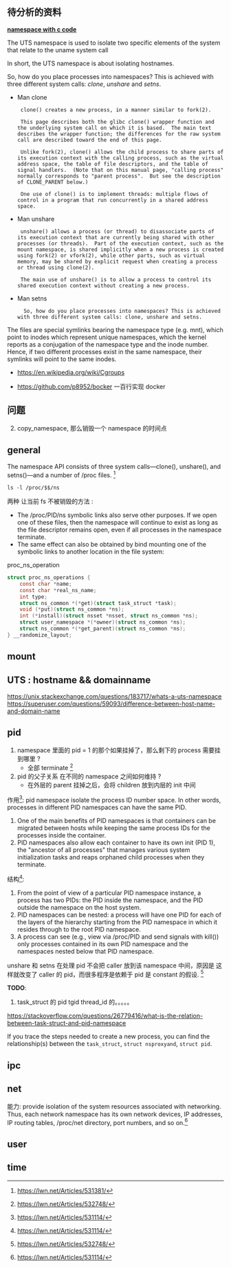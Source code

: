 ## 待分析的资料
**[namespace with c code](https://windsock.io/uts-namespace/)**

The UTS namespace is used to isolate two specific elements of the system that relate to the uname system call

In short, the UTS namespace is about isolating hostnames.

So, how do you place processes into namespaces?
This is achieved with three different system calls: *clone*, *unshare* and *setns*.

* Man clone

       clone() creates a new process, in a manner similar to fork(2).

       This page describes both the glibc clone() wrapper function and the underlying system call on which it is based.  The main text describes the wrapper function; the differences for the raw system call are described toward the end of this page.

       Unlike fork(2), clone() allows the child process to share parts of its execution context with the calling process, such as the virtual address space, the table of file descriptors, and the table of signal handlers.  (Note that on this manual page, "calling process" normally corresponds to "parent process".  But see the description of CLONE_PARENT below.)

       One use of clone() is to implement threads: multiple flows of control in a program that run concurrently in a shared address space.

* Man unshare

       unshare() allows a process (or thread) to disassociate parts of its execution context that are currently being shared with other processes (or threads).  Part of the execution context, such as the mount namespace, is shared implicitly when a new process is created using fork(2) or vfork(2), while other parts, such as virtual memory, may be shared by explicit request when creating a process or thread using clone(2).

       The main use of unshare() is to allow a process to control its shared execution context without creating a new process.


* Man setns

        So, how do you place processes into namespaces? This is achieved with three different system calls: clone, unshare and setns.

The files are special symlinks bearing the namespace type (e.g. mnt), which point to inodes which represent unique namespaces, which the kernel reports as a conjugation of the namespace type and the inode number. Hence, if two different processes exist in the same namespace, their symlinks will point to the same inodes.

* https://en.wikipedia.org/wiki/Cgroups

* https://github.com/p8952/bocker 一百行实现 docker

## 问题
2. copy_namespace, 那么销毁一个 namespace 的时间点


## general
The namespace API consists of three system calls—clone(), unshare(), and setns()—and a number of /proc files. [^2]
```
ls -l /proc/$$/ns
```
两种 让当前 fs 不被销毁的方法 : 
- The /proc/PID/ns symbolic links also serve other purposes. If we open one of these files, then the namespace will continue to exist as long as the file descriptor remains open, even if all processes in the namespace terminate.
- The same effect can also be obtained by bind mounting one of the symbolic links to another location in the file system:

proc_ns_operation

```c
struct proc_ns_operations {
	const char *name;
	const char *real_ns_name;
	int type;
	struct ns_common *(*get)(struct task_struct *task);
	void (*put)(struct ns_common *ns);
	int (*install)(struct nsset *nsset, struct ns_common *ns);
	struct user_namespace *(*owner)(struct ns_common *ns);
	struct ns_common *(*get_parent)(struct ns_common *ns);
} __randomize_layout;
```



## mount


## UTS : hostname &&  domainname

https://unix.stackexchange.com/questions/183717/whats-a-uts-namespace
https://superuser.com/questions/59093/difference-between-host-name-and-domain-name


## pid
1. namespace 里面的 pid = 1 的那个如果挂掉了，那么剩下的 process 需要挂到哪里 ?
    - 全部 terminate [^3]
2. pid 的父子关系 在不同的 namespace 之间如何维持 ?
    - 在外层的 parent 挂掉之后，会将 children 放到内层的 init 中间

作用[^1]:
pid namespace isolate the process ID number space. 
In other words, processes in different PID namespaces can have the same PID. 
1. One of the main benefits of PID namespaces is that containers can be migrated between hosts while keeping the same process IDs for the processes inside the container. 
2. PID namespaces also allow each container to have its own init (PID 1), the "ancestor of all processes" that manages various system initialization tasks and reaps orphaned child processes when they terminate.

结构[^1]:
1. From the point of view of a particular PID namespace instance, a process has two PIDs: the PID inside the namespace, and the PID outside the namespace on the host system.
2. PID namespaces can be nested: a process will have one PID for each of the layers of the hierarchy starting from the PID namespace in which it resides through to the root PID namespace. 
3. A process can see (e.g., view via /proc/PID and send signals with kill()) only processes contained in its own PID namespace and the namespaces nested below that PID namespace.

unshare 和 setns 在处理 pid 不会把 caller 放到该 namespace 中间，原因是
这样就改变了 caller 的 pid，而很多程序是依赖于 pid 是 constant 的假设. [^3]

**TODO**:
1. task_struct 的 pid tgid thread_id 的。。。。。

https://stackoverflow.com/questions/26779416/what-is-the-relation-between-task-struct-and-pid-namespace

If you trace the steps needed to create a new process, you can find the relationship(s) between the `task_struct`, `struct nsproxyand`, `struct pid`.


## ipc


## net
能力:
provide isolation of the system resources associated with networking. Thus, each network namespace has its own network devices, IP addresses, IP routing tables, /proc/net directory, port numbers, and so on.[^1]

## user

## time

[^1]: https://lwn.net/Articles/531114/
[^2]: https://lwn.net/Articles/531381/
[^3]: https://lwn.net/Articles/532748/
